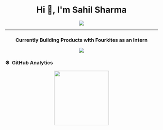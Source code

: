 <h1 align="center">Hi 👋, I'm Sahil Sharma</h1>
<div align="center">
  <img src="https://i.imgur.com/YvtfOnT.gif" align="center" allowFullScreen>
</div>
<hr>
<h3 align="center">Currently Building Products with Fourkites as an Intern</h3>


<p align="center">
  <img src="https://komarev.com/ghpvc/?username=sahil-sharma-fk&color=blueviolet&style=flat">
</p>




### ⚙️ &nbsp;GitHub Analytics

<p align="center">
<a href="https://github.com/sahil-sharma-fk">
  <img height="180em" src="https://github-readme-stats-eight-theta.vercel.app/api?username=sahil-sharma-fk&show_icons=true&theme=algolia&include_all_commits=true&count_private=true"/>
</a>
</p>
